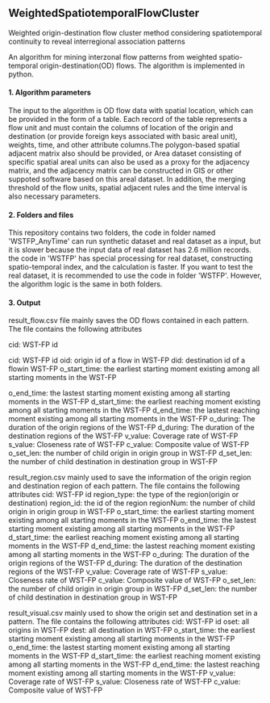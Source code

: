 ## WeightedSpatiotemporalFlowCluster
Weighted origin-destination flow cluster method considering spatiotemporal continuity to reveal interregional association patterns

An algorithm for mining interzonal flow patterns from weighted spatio-temporal origin-destination(OD) flows. The algorithm is implemented in python.

#### 1. Algorithm parameters

The input to the algorithm is OD flow data with spatial location, which can be provided in the form of a table. Each record of the table represents a flow unit and must contain the columns of location of the origin and destination (or provide foreign keys associated with basic areal unit), weights, time, and other attribute columns.The polygon-based spatial adjacent matrix also should be provided, or Area dataset consisting of specific spatial areal units can also be used as a proxy for the adjacency matrix, and the adjacency matrix can be constructed in GIS or other suppoted software based on this areal dataset. In addition, the merging threshold of the flow units, spatial adjacent rules and the time interval is also necessary parameters.

#### 2. Folders and files

This repository contains two folders, the code in folder named 'WSTFP_AnyTime' can run synthetic dataset and real dataset as a input, but it is slower because the input data of real dataset has 2.6 million records. the code in 'WSTFP' has special processing for real dataset, constructing spatio-temporal index, and the calculation is faster. If you want to test the real dataset, it is recommended to use the code in folder 'WSTFP'. However, the algorithm logic is the same in both folders.

#### 3. Output

result_flow.csv file mainly saves the OD flows contained in each pattern. The file contains the following attributes

cid: WST-FP id

cid: WST-FP id
oid: origin id of a flow in WST-FP
did: destination id of a flowin WST-FP
o_start_time: the earliest starting moment existing among all starting moments in the WST-FP








o_end_time: the lastest starting moment existing among all starting moments in the WST-FP
d_start_time: the earliest reaching moment existing among all starting moments in the WST-FP
d_end_time: the lastest reaching moment existing among all starting moments in the WST-FP
o_during: The duration of the origin regions of the WST-FP
d_during: The duration of the destination regions of the WST-FP
v_value: Coverage rate of WST-FP
s_value: Closeness rate of WST-FP
c_value:  Composite value of WST-FP
o_set_len: the number of child origin in origin group in WST-FP
d_set_len: the number of child destination in destination group in WST-FP



result_region.csv mainly used to save the information of the origin region and destination region of each pattern. The file contains the following attributes
cid: WST-FP id
region_type: the type of the region(origin or destination)
region_id: the id of the region
regionNum:  the number of child origin in origin group in WST-FP
o_start_time: the earliest starting moment existing among all starting moments in the WST-FP
o_end_time: the lastest starting moment existing among all starting moments in the WST-FP
d_start_time: the earliest reaching moment existing among all starting moments in the WST-FP
d_end_time:  the lastest reaching moment existing among all starting moments in the WST-FP
o_during: The duration of the origin regions of the WST-FP
d_during: The duration of the destination regions of the WST-FP
v_value: Coverage rate of WST-FP
s_value: Closeness rate of WST-FP
c_value:  Composite value of WST-FP
o_set_len: the number of child origin in origin group in WST-FP
d_set_len: the number of child destination in destination group in WST-FP



result_visual.csv  mainly used to show the origin set and destination set in a pattern. The file contains the following attributes
cid: WST-FP id
oset: all origins in WST-FP
dest: all destination in WST-FP
o_start_time: the earliest starting moment existing among all starting moments in the WST-FP
o_end_time: the lastest starting moment existing among all starting moments in the WST-FP
d_start_time: the earliest reaching moment existing among all starting moments in the WST-FP
d_end_time:  the lastest reaching moment existing among all starting moments in the WST-FP
v_value: Coverage rate of WST-FP
s_value: Closeness rate of WST-FP
c_value:  Composite value of WST-FP




